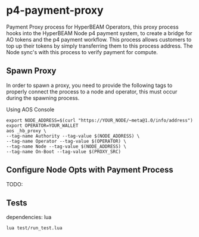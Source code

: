 # p4-payment-proxy

Payment Proxy process for HyperBEAM Operators, this proxy process hooks into the HyperBEAM Node p4 payment system, to create a bridge for AO tokens and the p4 payment workflow. This process allows customers to top up their tokens by simply transferring them to this process address. The Node sync's with this process to verify payment for compute.

## Spawn Proxy

In order to spawn a proxy, you need to provide the following tags to properly connect the process to a node and operator, this must occur during the spawning process.

Using AOS Console

```
export NODE_ADDRESS=$(curl "https://YOUR_NODE/~meta@1.0/info/address")
export OPERATOR=YOUR_WALLET
aos _hb_proxy \
--tag-name Authority --tag-value $(NODE_ADDRESS) \
--tag-name Operator --tag-value $(OPERATOR) \
--tag-name Node --tag-value $(NODE_ADDRESS) \
--tag-name On-Boot --tag-value $(PROXY_SRC)
```

## Configure Node Opts with Payment Process

TODO:

## Tests

dependencies: lua

```
lua test/run_test.lua
```


